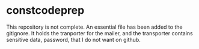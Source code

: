 # constcodeprep


This repository is not complete.  An essential file has been added to the gitignore.  It holds the tranporter for the mailer, and the transporter contains sensitive data, password, that I do not want on github.
